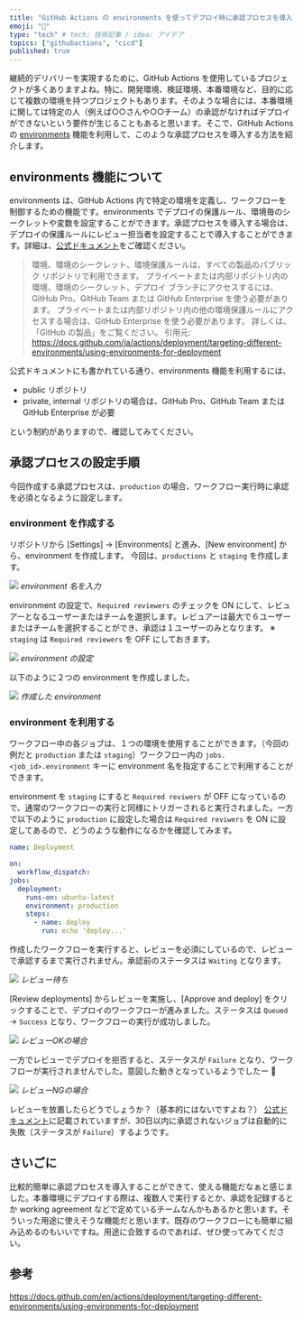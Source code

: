 ```yaml
---
title: "GitHub Actions の environments を使ってデプロイ時に承認プロセスを導入する"
emoji: "🕌"
type: "tech" # tech: 技術記事 / idea: アイデア
topics: ["githubactions", "cicd"]
published: true
---
```


継続的デリバリーを実現するために、GitHub Actions を使用しているプロジェクトが多くありますよね。特に、開発環境、検証環境、本番環境など、目的に応じて複数の環境を持つプロジェクトもあります。そのような場合には、本番環境に関しては特定の人（例えば○○さんや○○チーム）の承認がなければデプロイができないという要件が生じることもあると思います。そこで、GitHub Actions の [environments](https://docs.github.com/en/actions/deployment/targeting-different-environments/using-environments-for-deployment) 機能を利用して、このような承認プロセスを導入する方法を紹介します。

## environments 機能について

environments は、GitHub Actions 内で特定の環境を定義し、ワークフローを制御するための機能です。environments でデプロイの保護ルール、環境毎のシークレットや変数を設定することができます。承認プロセスを導入する場合は、デプロイの保護ルールにレビュー担当者を設定することで導入することができます。詳細は、[公式ドキュメント](https://docs.github.com/en/actions/deployment/targeting-different-environments/using-environments-for-deployment)をご確認ください。

> 環境、環境のシークレット、環境保護ルールは、すべての製品のパブリック リポジトリで利用できます。 プライベートまたは内部リポジトリ内の環境、環境のシークレット、デプロイ ブランチにアクセスするには、GitHub Pro、GitHub Team または GitHub Enterprise を使う必要があります。 プライベートまたは内部リポジトリ内の他の環境保護ルールにアクセスする場合は、GitHub Enterprise を使う必要があります。 詳しくは、「GitHub の製品」をご覧ください。
> 引用元: https://docs.github.com/ja/actions/deployment/targeting-different-environments/using-environments-for-deployment

公式ドキュメントにも書かれている通り、environments 機能を利用するには、

- public リポジトリ
- private, internal リポジトリの場合は、GitHub Pro、GitHub Team または GitHub Enterprise が必要

という制約がありますので、確認してみてください。

## 承認プロセスの設定手順

今回作成する承認プロセスは、`production` の場合、ワークフロー実行時に承認を必須となるように設定します。

### environment を作成する

リポジトリから [Settings] → [Environments] と進み、[New environment] から、environment を作成します。
今回は、`productions` と `staging` を作成します。

![](/images/github-actions-approval-flow/env-name.png)
*environment 名を入力*

environment の設定で、`Required reviewers` のチェックを ON にして、レビュアーとなるユーザーまたはチームを選択します。レビュアーは最大で６ユーザーまたはチームを選択することができ、承認は１ユーザーのみとなります。
※ `staging` は `Required reviewers` を OFF にしておきます。

![](/images/github-actions-approval-flow/protection-rules.png)
*environment の設定*

以下のように２つの environment を作成しました。

![](/images/github-actions-approval-flow/create-environments.png)
*作成した environment*

### environment を利用する

ワークフロー中の各ジョブは、１つの環境を使用することができます。（今回の例だと `production` または `staging`）ワークフロー内の `jobs.<job_id>.environment` キーに environment 名を指定することで利用することができます。

environment を `staging` にすると `Required reviwers` が OFF になっているので、通常のワークフローの実行と同様にトリガーされると実行されました。一方で以下のように `production` に設定した場合は `Required reviwers` を ON に設定してあるので、どうのような動作になるかを確認してみます。

```yml
name: Deployment

on:
  workflow_dispatch:
jobs:
  deployment:
    runs-on: ubuntu-latest
    environment: production
    steps:
      - name: deploy
        run: echo 'deploy...'
```

作成したワークフローを実行すると、レビューを必須にしているので、レビューで承認するまで実行されません。承認前のステータスは `Waiting` となります。

![](/images/github-actions-approval-flow/review-waiting.png)
*レビュー待ち*

[Review deployments] からレビューを実施し、[Approve and deploy] をクリックすることで、デプロイのワークフローが進みました。ステータスは `Queued` → `Success` となり、ワークフローの実行が成功しました。

![](/images/github-actions-approval-flow/exec-success.png)
*レビューOKの場合*

一方でレビューでデプロイを拒否すると、ステータスが `Failure` となり、ワークフローが実行されませんでした。意図した動きとなっているようでしたー 👏

![](/images/github-actions-approval-flow/exec-failure.png)
*レビューNGの場合*

レビューを放置したらどうでしょうか？（基本的にはないですよね？）
[公式ドキュメント](https://docs.github.com/en/actions/managing-workflow-runs/reviewing-deployments#about-required-reviews-in-workflows)に記載されていますが、30日以内に承認されないジョブは自動的に失敗（ステータスが `Failure`）するようです。

## さいごに
比較的簡単に承認プロセスを導入することができて、使える機能だなぁと感じました。本番環境にデプロイする際は、複数人で実行するとか、承認を記録するとか working agreement などで定めているチームなんかもあるかと思います。そういった用途に使えそうな機能だと思います。既存のワークフローにも簡単に組み込めるのもいいですね。用途に合致するのであれば、ぜひ使ってみてください。

## 参考

https://docs.github.com/en/actions/deployment/targeting-different-environments/using-environments-for-deployment